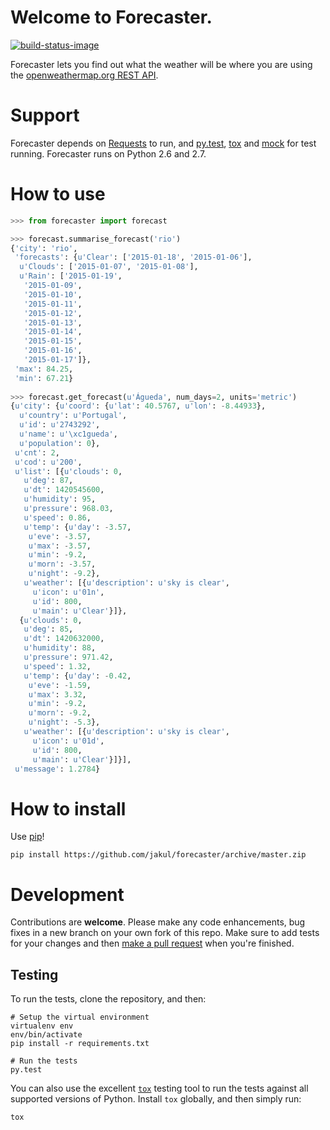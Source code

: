 # Welcome to Forecaster.

[![build-status-image]][travis-url]

Forecaster lets you find out what the weather will be where you are using the [openweathermap.org REST API][openweathermap-rest-api].

# Support
Forecaster depends on [Requests][requests] to run, and [py.test][pytest], [tox][tox] and [mock][mock] for test running. Forecaster runs on Python 2.6 and 2.7.

# How to use
```python
>>> from forecaster import forecast

>>> forecast.summarise_forecast('rio')
{'city': 'rio',
 'forecasts': {u'Clear': ['2015-01-18', '2015-01-06'],
  u'Clouds': ['2015-01-07', '2015-01-08'],
  u'Rain': ['2015-01-19',
   '2015-01-09',
   '2015-01-10',
   '2015-01-11',
   '2015-01-12',
   '2015-01-13',
   '2015-01-14',
   '2015-01-15',
   '2015-01-16',
   '2015-01-17']},
 'max': 84.25,
 'min': 67.21}
 
>>> forecast.get_forecast(u'Águeda', num_days=2, units='metric')
{u'city': {u'coord': {u'lat': 40.5767, u'lon': -8.44933},
  u'country': u'Portugal',
  u'id': u'2743292',
  u'name': u'\xc1gueda',
  u'population': 0},
 u'cnt': 2,
 u'cod': u'200',
 u'list': [{u'clouds': 0,
   u'deg': 87,
   u'dt': 1420545600,
   u'humidity': 95,
   u'pressure': 968.03,
   u'speed': 0.86,
   u'temp': {u'day': -3.57,
    u'eve': -3.57,
    u'max': -3.57,
    u'min': -9.2,
    u'morn': -3.57,
    u'night': -9.2},
   u'weather': [{u'description': u'sky is clear',
     u'icon': u'01n',
     u'id': 800,
     u'main': u'Clear'}]},
  {u'clouds': 0,
   u'deg': 85,
   u'dt': 1420632000,
   u'humidity': 88,
   u'pressure': 971.42,
   u'speed': 1.32,
   u'temp': {u'day': -0.42,
    u'eve': -1.59,
    u'max': 3.32,
    u'min': -9.2,
    u'morn': -9.2,
    u'night': -5.3},
   u'weather': [{u'description': u'sky is clear',
     u'icon': u'01d',
     u'id': 800,
     u'main': u'Clear'}]}],
 u'message': 1.2784}
```

# How to install
Use [pip][pip]!

```
pip install https://github.com/jakul/forecaster/archive/master.zip
```

# Development
Contributions are **welcome**. Please make any code enhancements, bug fixes in a new branch on your own fork of this repo. Make sure to add tests for your changes and then [make a pull request][make-a-pull-request] when you're finished.

## Testing

To run the tests, clone the repository, and then:

    # Setup the virtual environment
    virtualenv env
    env/bin/activate
    pip install -r requirements.txt

    # Run the tests
    py.test

You can also use the excellent [`tox`][tox] testing tool to run the tests against all supported versions of Python.  Install `tox` globally, and then simply run:

    tox




[openweathermap-rest-api]: http://openweathermap.org/API
[requests]: http://docs.python-requests.org/en/latest/
[tox]: https://tox.readthedocs.org/en/latest/
[build-status-image]: https://travis-ci.org/jakul/forecaster.svg?branch=master
[travis-url]: https://travis-ci.org/jakul/forecaster
[pytest]: http://pytest.org/latest/
[mock]: https://pypi.python.org/pypi/mock
[make-a-pull-request]: https://help.github.com/articles/creating-a-pull-request/
[pip]: https://pypi.python.org/pypi/pip